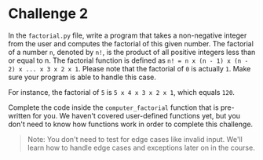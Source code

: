 # Challenge 2

In the `factorial.py` file, write a program that takes a non-negative integer from the user and computes the factorial of this given number. The factorial of a number `n`, denoted by `n!`, is the product of all positive integers less than or equal to n. The factorial function is defined as `n! = n x (n - 1) x (n - 2) x ... x 3 x 2 x 1`. Please note that the factorial of `0` is actually `1`. Make sure your program is able to handle this case.

For instance, the factorial of `5` is `5 x 4 x 3 x 2 x 1`, which equals `120`.

Complete the code inside the `computer_factorial` function that is pre-written for you. We haven't covered user-defined functions yet, but you don't need to know how functions work in order to complete this challenge.

> Note: You don't need to test for edge cases like invalid input. We'll learn how to handle edge cases and exceptions later on in the course.
